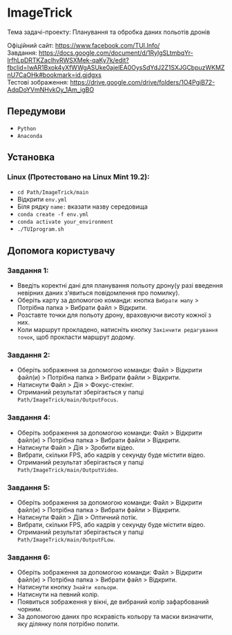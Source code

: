 # ImageTrick
Тема задачі-проекту: Планування та обробка даних польотів дронів

Офіційний сайт:
https://www.facebook.com/TUI.Info/ <br>
Завдання:
https://docs.google.com/document/d/1RylgSLtmbqYr-IrfhLpDRTKZaclhvRWSXMek-qaKy7k/edit?fbclid=IwAR1Bxok4yXfWWgASUke0ajelEA0OysSdYdJ2Z1SXJGCbpuzWKMZnU7CaOHk#bookmark=id.gjdgxs<br>
Тестові зображення:
https://drive.google.com/drive/folders/1O4PgiB72-AdqDoYVmNHvkOy_1Am_igBO

## Передумови
* ``` Python ```
* ``` Anaconda ```

## Установка
  ### Linux (Протестовано на Linux Mint 19.2):
  * ``` cd Path/ImageTrick/main ```
  * Відкрити ``` env.yml ```
  * Біля рядку ``` name: ``` вказати назву середовища
  * ``` conda create -f env.yml ```
  * ``` conda activate your_environment ```
  * ``` ./TUIprogram.sh ```
  
## Допомога користувачу
   ### Завдання 1:
   * Введіть коректні дані для планування польоту дрону(у разі введення невірних даних з'явиться повідомлення про помилку).
   * Оберіть карту за допомогою команди: кнопка ```Вибрати мапу``` > Потрібна папка > Вибрати файл > Відкрити.
   * Розставте точки для польоту дрону, враховуючи висоту кожної з них.
   * Коли маршрут прокладено, натисніть кнопку ``` Закінчити редагування точок ```, щоб прокласти маршрут додому.
   
   ### Завдання 2:
   * Оберіть зображення за допомогою команди: Файл > Відкрити файл(и) > Потрібна папка > Вибрати файли > Відкрити.
   * Натиснути Файл > Дія > Фокус-стекінг.
   * Отриманий результат зберігається у папці ```Path/ImageTrick/main/OutputFocus```.
   
   ### Завдання 4:
   * Оберіть зображення за допомогою команди: Файл > Відкрити файл(и) > Потрібна папка > Вибрати файли > Відкрити.
   * Натиснути Файл > Дія > Зробити відео.
   * Вибрати, скільки FPS, або кадрів у секунду буде містити відео.
   * Отриманий результат зберігається у папці ```Path/ImageTrick/main/OutputVideo```.
   
   ### Завдання 5:
   * Оберіть зображення за допомогою команди: Файл > Відкрити файл(и) > Потрібна папка > Вибрати файли > Відкрити.
   * Натиснути Файл > Дія > Оптичний потік.
   * Вибрати, скільки FPS, або кадрів у секунду буде містити відео.
   * Отриманий результат зберігається у папці ```Path/ImageTrick/main/OutputFLow```.
   
   ### Завдання 6:
   * Оберіть зображення за допомогою команди: Файл > Відкрити файл(и) > Потрібна папка > Вибрати файл > Відкрити.
   * Натиснути кнопку ``` Знайти кольори ```.
   * Натиснути на певний колір.
   * Появиться зображення у вікні, де вибраний колір зафарбований чорним.
   * За допомогою даних про яскравість кольору та маски визначити, яку ділянку поля потрібно полити.
  
   
